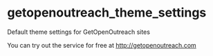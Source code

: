# getopenoutreach_theme_settings
Default theme settings for GetOpenOutreach sites

You can try out the service for free at http://getopenoutreach.com
